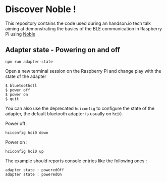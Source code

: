 # Discover Noble !

This repository contains the code used during an handson.io tech talk aiming at demonstrating the basics of the BLE communication in Raspberry Pi using [Noble](https://github.com/sandeepmistry/noble)

## Adapter state - Powering on and off

`npm run adapter-state`

Open a new terminal session on the Raspberry Pi and change play with the state of the adapter

```
$ bluetoothctl
$ power off
$ power on
$ quit
```

You can also use the deprecated `hciconfig` to configure the state of the adapter, the default bluetooth adapter is usually on `hci0`.

Power off: 
```
hciconfig hci0 down
```
Power on : 
```
hciconfig hci0 up
```

The example should reports console entries like the following ones : 

```
adapter state : poweredOff
adapter state : poweredOn
```



